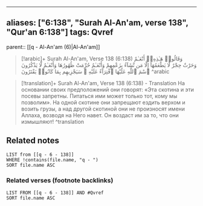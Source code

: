
---
aliases: ["6:138", "Surah Al-An'am, verse 138", "Qur'an 6:138"]
tags: Qvref
---

parent:: [[q - Al-An'am (6)|Al-An'am]]

> [!arabic]+ Surah Al-An'am, Verse 138 (6:138)
> <span class="quran-arabic">وَقَالُوا۟ هَـٰذِهِۦٓ أَنْعَـٰمٌ وَحَرْثٌ حِجْرٌ لَّا يَطْعَمُهَآ إِلَّا مَن نَّشَآءُ بِزَعْمِهِمْ وَأَنْعَـٰمٌ حُرِّمَتْ ظُهُورُهَا وَأَنْعَـٰمٌ لَّا يَذْكُرُونَ ٱسْمَ ٱللَّهِ عَلَيْهَا ٱفْتِرَآءً عَلَيْهِ ۚ سَيَجْزِيهِم بِمَا كَانُوا۟ يَفْتَرُونَ</span>
^arabic

> [!translation]+ Surah Al-An'am, Verse 138 (6:138) - Translation
> На основании своих предположений они говорят: «Эта скотина и эти посевы запретны. Питаться ими может только тот, кому мы позволим». На одной скотине они запрещают ездить верхом и возить грузы, а над другой скотиной они не произносят имени Аллаха, возводя на Него навет. Он воздаст им за то, что они измышляют!
^translation



## Related notes
```dataview
LIST from [[q - 6 - 138]]
WHERE !contains(file.name, "q - ")
SORT file.name ASC
```

### Related verses (footnote backlinks)
```dataview
LIST FROM [[q - 6 - 138]] AND #Qvref
SORT file.name ASC
```

